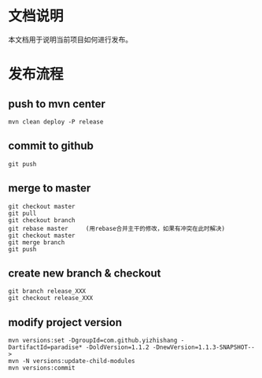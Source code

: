 # 文档说明

本文档用于说明当前项目如何进行发布。


# 发布流程

## push to mvn center

```
mvn clean deploy -P release
```

## commit to github

```
git push
```

## merge to master

```
git checkout master
git pull
git checkout branch
git rebase master     (用rebase合并主干的修改，如果有冲突在此时解决)
git checkout master
git merge branch
git push
```

## create new branch & checkout 

```
git branch release_XXX
git checkout release_XXX
```

## modify project version

```
mvn versions:set -DgroupId=com.github.yizhishang -DartifactId=paradise* -DoldVersion=1.1.2 -DnewVersion=1.1.3-SNAPSHOT-->
mvn -N versions:update-child-modules
mvn versions:commit
```

